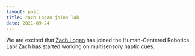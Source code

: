```yaml
---
layout: post
title: Zach Logan joins lab
date: 2021-09-24
---
```


We are excited that [Zach Logan](https://murpheylab.github.io/people/zachlogan) has joined the Human-Centered Robotics Lab!  Zach has started working on multisensory haptic cues. 

